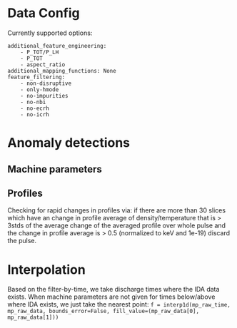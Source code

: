 # Data Config 

Currently supported options: 


```
additional_feature_engineering: 
    - P_TOT/P_LH
    - P_TOT 
    - aspect_ratio 
additional_mapping_functions: None
feature_filtering: 
    - non-disruptive
    - only-hmode
    - no-impurities
    - no-nbi
    - no-ecrh
    - no-icrh
```

# Anomaly detections

## Machine parameters 


## Profiles 

Checking for rapid changes in profiles via: if there are more than 30 slices which have an change in profile average of density/temperature that is > 3stds  of the average change of the averaged profile over whole pulse and the change in profile average is > 0.5 (normalized to keV and 1e-19) discard the pulse. 

# Interpolation 

Based on the filter-by-time, we take discharge times where the IDA data exists. When machine parameters are not given for times below/above where IDA exists, we just take the nearest point: 
`f = interp1d(mp_raw_time, mp_raw_data, bounds_error=False, fill_value=(mp_raw_data[0], mp_raw_data[1]))`